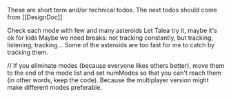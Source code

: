 These are short term and/or technical todos.
The next todos should come from [[DesignDoc]]

Check each mode with few and many asteroids
	   Let Talea try it, maybe it's ok for kids
	Maybe we need breaks: not tracking constantly, but tracking, listening, tracking...
	Some of the asteroids are too fast for me to catch by tracking them.
	
// If you eliminate modes (because everyone likes others better), move them to the end of the mode list and set numModes so that you can't reach them (in other words, keep the code). Because the multiplayer version might make different modes preferable.
